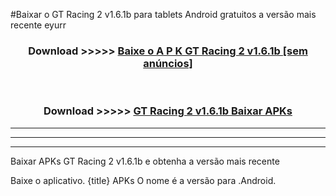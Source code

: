 #Baixar o GT Racing 2 v1.6.1b  para tablets Android gratuitos a versão mais recente eyurr


<div align="center">
<h3>Download >>>>> <a href="https://pt-web.web.app/?pt= GT Racing 2 v1.6.1b">Baixe o A P K GT Racing 2 v1.6.1b [sem anúncios]</a></h3><br>

<h3>Download >>>>> <a href="https://pt-web.web.app/?pt= GT Racing 2 v1.6.1b">GT Racing 2 v1.6.1b Baixar APKs</a></h3>
</div>

----------------------------------------------------------

----------------------------------------------------------

----------------------------------------------------------

Baixar APKs GT Racing 2 v1.6.1b e obtenha a versão mais recente

Baixe o aplicativo. {title} APKs O nome é a versão para .Android.


